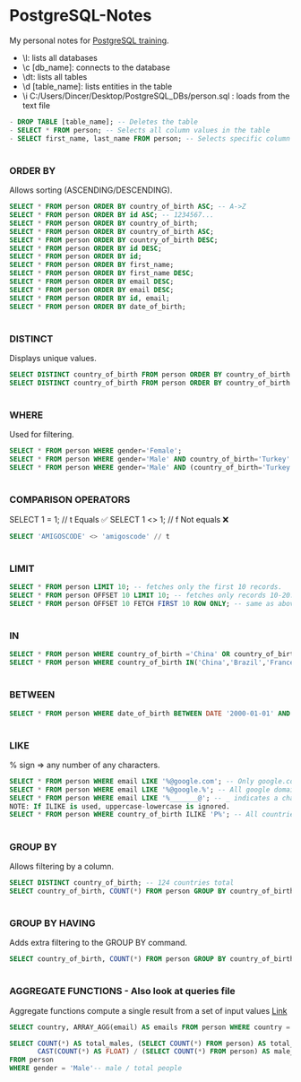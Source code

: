 # PostgreSQL-Notes
My personal notes for [PostgreSQL training](https://www.youtube.com/watch?v=qw--VYLpxG4&t=275s&ab_channel=freeCodeCamp.org).

- \l: lists all databases
- \c [db_name]: connects to the database
- \dt: lists all tables
- \d [table_name]: lists entities in the table
- \i C:/Users/Dincer/Desktop/PostgreSQL_DBs/person.sql : loads from the text file
```sql
- DROP TABLE [table_name]; -- Deletes the table
- SELECT * FROM person; -- Selects all column values in the table
- SELECT first_name, last_name FROM person; -- Selects specific column values in the table
```

#
### ORDER BY
Allows sorting (ASCENDING/DESCENDING).

```sql
SELECT * FROM person ORDER BY country_of_birth ASC; -- A->Z
SELECT * FROM person ORDER BY id ASC; -- 1234567...
SELECT * FROM person ORDER BY country_of_birth;
SELECT * FROM person ORDER BY country_of_birth ASC;
SELECT * FROM person ORDER BY country_of_birth DESC;
SELECT * FROM person ORDER BY id DESC;
SELECT * FROM person ORDER BY id;
SELECT * FROM person ORDER BY first_name;
SELECT * FROM person ORDER BY first_name DESC;
SELECT * FROM person ORDER BY email DESC;
SELECT * FROM person ORDER BY email DESC;
SELECT * FROM person ORDER BY id, email;
SELECT * FROM person ORDER BY date_of_birth;
```

#
### DISTINCT
Displays unique values.

```sql
SELECT DISTINCT country_of_birth FROM person ORDER BY country_of_birth ASC;
SELECT DISTINCT country_of_birth FROM person ORDER BY country_of_birth DESC;
```

#
### WHERE
Used for filtering.
```sql
SELECT * FROM person WHERE gender='Female';
SELECT * FROM person WHERE gender='Male' AND country_of_birth='Turkey'
SELECT * FROM person WHERE gender='Male' AND (country_of_birth='Turkey' OR country_of_birth='USA') AND last_name = "Pete";
```

#
### COMPARISON OPERATORS
SELECT 1 = 1; // t Equals ✅
SELECT 1 <> 1; // f Not equals ❌
```sql
SELECT 'AMIGOSCODE' <> 'amigoscode' // t
```

#
### LIMIT
```sql
SELECT * FROM person LIMIT 10; -- fetches only the first 10 records.
SELECT * FROM person OFFSET 10 LIMIT 10; -- fetches only records 10-20.
SELECT * FROM person OFFSET 10 FETCH FIRST 10 ROW ONLY; -- same as above
```

#
### IN
```sql
SELECT * FROM person WHERE country_of_birth ='China' OR country_of_birth ='Brazil' OR country_of_birth ='France';
SELECT * FROM person WHERE country_of_birth IN('China','Brazil','France'); -- same as above

```

#
### BETWEEN
```sql
SELECT * FROM person WHERE date_of_birth BETWEEN DATE '2000-01-01' AND '2015-01-01';
```

#
### LIKE
% sign => any number of any characters.


```sql
SELECT * FROM person WHERE email LIKE '%@google.com'; -- Only google.com domain
SELECT * FROM person WHERE email LIKE '%@google.%'; -- All google domains
SELECT * FROM person WHERE email LIKE '%_______@'; -- _ indicates a character in each place (a-Z)
NOTE: If ILIKE is used, uppercase-lowercase is ignored.
SELECT * FROM person WHERE country_of_birth ILIKE 'P%'; -- All countries starting with P or p.
```

#
### GROUP BY
Allows filtering by a column.

```sql
SELECT DISTINCT country_of_birth; -- 124 countries total
SELECT country_of_birth, COUNT(*) FROM person GROUP BY country_of_birth ORDER BY country_of_birth; -- returns the number of people born in each country (total 2 columns: country name and number of people)
```

#
### GROUP BY HAVING
Adds extra filtering to the GROUP BY command.
```sql
SELECT country_of_birth, COUNT(*) FROM person GROUP BY country_of_birth HAVING COUNT(*) > 5 ORDER BY country_of_birth; -- returns the number of people born in each country (total 2 columns: country name and number of people)
```

#
### AGGREGATE FUNCTIONS - Also look at queries file
Aggregate functions compute a single result from a set of input values
[Link](https://www.postgresql.org/docs/9.5/functions-aggregate.html)
```sql
SELECT country, ARRAY_AGG(email) AS emails FROM person WHERE country ='Indonesia' GROUP BY country; -- RETURNS: Indonesia | {jpidgeley0@telegraph.co.uk, lhaggartyr2@google.nl, mspearingrj@arizona.edu, ..., aebirn@dion.ne.jp}

SELECT COUNT(*) AS total_males, (SELECT COUNT(*) FROM person) AS total_people,
       CAST(COUNT(*) AS FLOAT) / (SELECT COUNT(*) FROM person) AS male_ratio
FROM person
WHERE gender = 'Male'-- male / total people
```
